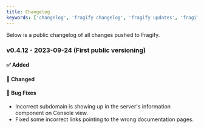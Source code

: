 ```yaml
---
title: Changelog
keywords: ['changelog', 'fragify changelog', 'fragify updates', 'fragify update', 'fragify version', 'fragify versions', 'fragify versioning', 'fragify version history', 'fragify version log', 'fragify version logs']
---
```


Below is a public changelog of all changes pushed to Fragify.

### v0.4.12 - 2023-09-24 (First public versioning)

#### :white_check_mark: Added

#### :wrench: Changed

#### :bug: Bug Fixes

- Incorrect subdomain is showing up in the server's information component on Console view.
- Fixed some incorrect links pointing to the wrong documentation pages.